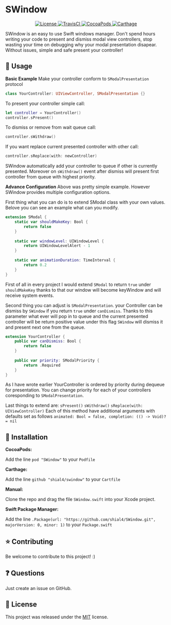 # SWindow

<p align="center">
    <a href="https://raw.githubusercontent.com/shial4/SWindow/master/LICENSE">
        <img src="https://img.shields.io/badge/license-MIT-blue.svg" alt="License" />
    </a>
    <a href="https://travis-ci.org/shial4/SWindow">
        <img src="https://travis-ci.org/shial4/SWindow.svg?branch=master" alt="TravisCI" />
    </a>
    <a href="https://cocoapods.org/pods/SWindow">
        <img src="https://img.shields.io/cocoapods/v/SWindow.svg" alt="CocoaPods" />
    </a>
    <a href="https://github.com/Carthage/Carthage">
        <img src="https://img.shields.io/badge/carthage-compatible-4BC51D.svg?style=flat" alt="Carthage" />
    </a>
</p>

SWindow is an easy to use Swift windows manager. Don't spend hours writing your code to present and dismiss modal view controllers, stop wasting your time on debugging why your modal presentation disapear. Without issues, simple and safe present your controller!

## 💊 Usage
**Basic Example**
Make your controller conform to `SModalPresentation` protocol
```swift
class YourController: UIViewController, SModalPresentation {}
```
To present your controller simple call:
```swift
let controller = YourController()
controller.sPresent()
```
To dismiss or remove from wait queue call:
```swift
controller.sWithdraw()
```
If you want replace current presented controller with other call:
```swift
controller.sReplace(with: newController)
```

SWindow automatically add your controller to queue if other is currently presented. Moreover on `sWithdraw()` event after dismiss will present first controller from queue with highest priority.

**Advance Configuration**
Above was pretty simple example. However SWindow provides multiple configuration options.

First thing what you can do is to extend SModal class with your own values.
Belove you can see an example what can you modify.
```swift
extension SModal {
    static var shouldMakeKey: Bool {
        return false
    }
    
    static var windowLevel: UIWindowLevel {
        return UIWindowLevelAlert - 1
    }
    
    static var animationDuration: TimeInterval {
        return 0.2
    }
}
```
First of all in every project I would extend `SModal` to return `true` under `shouldMakeKey` thanks to that our window will become keyWindow and will receive system events.

Second thing you can adjust is `SModalPresentation`. your Controller can be dismiss by `SWindow` if you return `true` under `canDismiss`. Thanks to this parameter what ever will pop in to queue and the current presented controller will  be return positive value under this flag `SWindow` will dismiss it and present next one from the queue.
```swift
extension YourController {    
    public var canDismiss: Bool {
        return false
    }
    
    public var priority: SModalPriority {
        return .Required
    }
}
```
As I have wrote earlier YourController is ordered by priority during dequeue for presentation. You can change priority for each of your controllers coresponding to `SModalPresentation`.

Last things to extend are:
`sPresent()`
`sWithdraw()`
`sReplace(with: UIViewController)`
Each of this method have additional arguments with defaults set as follows `animated: Bool = false, completion: (() -> Void)? = nil`

## 🔧 Installation

**CocoaPods:**

Add the line `pod "SWindow"` to your `Podfile`

**Carthage:**

Add the line `github "shial4/swindow"` to your `Cartfile`

**Manual:**

Clone the repo and drag the file `SWindow.swift` into your Xcode project.

**Swift Package Manager:**

Add the line `.Package(url: "https://github.com/shial4/SWindow.git", majorVersion: 0, minor: 1)` to your `Package.swift`

## ⭐ Contributing

Be welcome to contribute to this project! :)

## ❓ Questions

Just create an issue on GitHub.

## 📝 License

This project was released under the [MIT](LICENSE) license.
